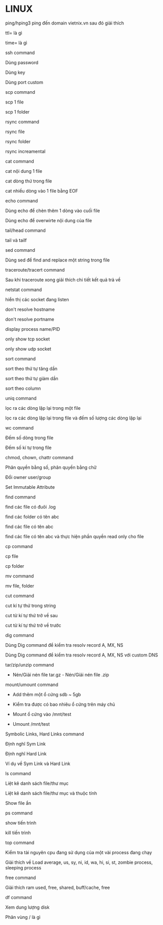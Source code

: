 # LINUX


ping/hping3 ping đến domain vietnix.vn sau đó giải thích

ttl= là gì

time= là gì

ssh command

Dùng password

Dùng key

Dùng port custom

scp command

scp 1 file

scp 1 folder

rsync command

rsync file

rsync folder

rsync increamental

cat command

cat nội dung 1 file

cat dòng thứ <n> trong file

cat nhiều dòng vào 1 file bằng EOF

echo command

Dùng echo để chèn thêm 1 dòng vào cuối file

Dùng echo để overwirte nội dung của file

tail/head command

tail và tailf

sed command

Dùng sed để find and replace một string trong file

traceroute/tracert command

Sau khi traceroute xong giải thích chi tiết kết quả trả về

netstat command

hiển thị các socket đang listen

don't resolve hostname

don't resolve portname

display process name/PID

only show tcp socket

only show udp socket

sort command

sort theo thứ tự tăng dần

sort theo thứ tự giảm dần

sort theo column

uniq command

lọc ra các dòng lặp lại trong một file

lọc ra các dòng lặp lại trong file và đếm số lượng các dòng lặp lại

wc command

Đếm số dòng trong file

Đếm số kí tự trong file

chmod, chown, chattr command

Phân quyền bằng số, phân quyền bằng chữ

Đổi owner user/group

Set Immutable Attribute

find command

find các file có đuôi .log

find các folder có tên abc

find các file có tên abc

find các file có tên abc và thực hiện phần quyền read only cho file

cp command

cp file

cp folder

mv command

mv file, folder

cut command

cut kí tự thứ <n> trong string

cut từ kí tự thứ <n> trở về sau

cut từ kí tự thứ <n> trở về trước

dig command

Dùng Dig command để kiểm tra resolv record A, MX, NS

Dùng Dig command để kiểm tra resolv record A, MX, NS với custom DNS

tar/zip/unzip command

- Nén/Giải nén file tar.gz - Nén/Giải nén file .zip

mount/umount command

- Add thêm một ổ cứng sdb ~ 5gb

- Kiểm tra được có bao nhiêu ổ cứng trên máy chủ

- Mount ổ cứng vào /mnt/test

- Umount /mnt/test

Symbolic Links, Hard Links command

Định nghĩ Sym Link

Định nghĩ Hard Link

Ví dụ về Sym Link và Hard Link

ls command

Liệt kê danh sách file/thư mục

Liệt kê danh sách file/thư mục và thuộc tính

Show file ẩn

ps command

show tiến trình

kill tiến trình

top command

Kiểm tra tài nguyên cpu đang sử dụng của một vài process đang chạy

Giải thích về Load average, us, sy, ni, id, wa, hi, si, st, zombie process, sleeping process

free command

Giải thích ram used, free, shared, buff/cache, free

df command

Xem dung lượng disk

Phân vùng / là gì
